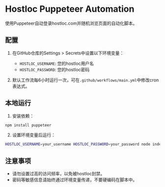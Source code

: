 # Hostloc Puppeteer Automation

使用Puppeteer自动登录hostloc.com并随机浏览页面的自动化脚本。

## 配置

1. 在GitHub仓库的Settings > Secrets中设置以下环境变量：
   - `HOSTLOC_USERNAME`: 您的hostloc用户名
   - `HOSTLOC_PASSWORD`: 您的hostloc密码

2. 默认工作流每6小时运行一次，可在`.github/workflows/main.yml`中修改cron表达式。

## 本地运行

1. 安装依赖：
```bash
npm install puppeteer
```

2. 设置环境变量后运行：
```bash
HOSTLOC_USERNAME=your_username HOSTLOC_PASSWORD=your_password node index.js
```

## 注意事项

- 请勿设置过高的访问频率，以免被hostloc封禁。
- 密码等敏感信息请始终通过环境变量传递，不要硬编码在脚本中。